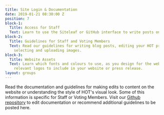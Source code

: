 ```yaml
---
title: Site Login & Documentation
date: 2019-01-21 08:30:00 Z
position: 7
block-1:
  Title: Access for Staff
  Text: Learn to use the Siteleaf or GitHub interface to write posts on the HOT website.
block-2:
  Title: Guidelines for Staff and Voting Members
  Text: Read our guidelines for writing blog posts, editing your HOT profile, and
    selecting and uploading images.
block-3:
  Title: Website Assets
  Text: Learn which fonts and colours to use, as you design for the website. Download
    relevant logos to include in your website or press release.
layout: groups
---
```


Read the documentation and guidelines for making edits to content on the website or understanding the style of HOT's visual look. Some of this information is specific for Staff or Voting Members. Visit our [Github repository](https://github.com/hotosm/hotosm-website) to edit documentation or recommend additional guidelines to be posted here.
